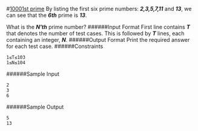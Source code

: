 #[10001st prime](https://www.hackerrank.com/contests/projecteuler/challenges/euler007)
By listing the first six prime numbers: **_2,3,5,7,11_** and **_13_**, we can see that the **_6th_** prime is **_13_**.

What is the **_N'th_** prime number?
######Input Format
First line contains **_T_** that denotes the number of test cases. This is followed by **_T_** lines, each containing an integer, **_N_**.
######Output Format
Print the required answer for each test case.
######Constraints
```shell
1≤T≤103
1≤N≤104
```
######Sample Input
```shell
2
3
6
```
######Sample Output
```shell
5
13
```
